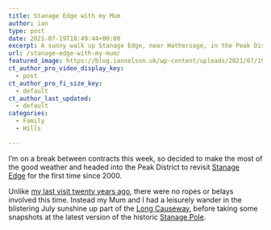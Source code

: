 ```yaml
---
title: Stanage Edge with my Mum
author: ian
type: post
date: 2021-07-19T18:49:44+00:00
excerpt: A sunny walk up Stanage Edge, near Hathersage, in the Peak District.
url: /stanage-edge-with-my-mum/
featured_image: https://blog.iannelson.uk/wp-content/uploads/2021/07/191848_IMG_2990.jpg
ct_author_pro_video_display_key:
  - post
ct_author_pro_fi_size_key:
  - default
ct_author_last_updated:
  - default
categories:
  - Family
  - Hills

---
```

 

I’m on a break between contracts this week, so decided to make the most of the good weather and headed into the Peak District to revisit&nbsp;[Stanage Edge][1]&nbsp;for the first time since 2000.&nbsp;

Unlike&nbsp;[my last visit twenty years ago][2], there were no ropes or belays involved this time. Instead my Mum and I had a leisurely wander in the blistering July sunshine up part of the&nbsp;[Long Causeway][3], before taking some snapshots at the latest version of the historic&nbsp;[Stanage Pole][4].

<div class="wp-block-image">
  <figure class="aligncenter"><img decoding="async" src="https://blog.iannelson.uk/wp-content/uploads/2023/08/191848_IMG_2985.jpg" alt="" /></figure>
</div>

<div class="wp-block-image">
  <figure class="aligncenter"><img decoding="async" src="https://blog.iannelson.uk/wp-content/uploads/2023/08/191848_IMG_2986.jpg" alt="" /></figure>
</div>

<div class="wp-block-image">
  <figure class="aligncenter"><img decoding="async" src="https://blog.iannelson.uk/wp-content/uploads/2023/08/191848_IMG_2990.jpg" alt="" /></figure>
</div>

<div class="wp-block-image">
  <figure class="aligncenter"><img decoding="async" src="https://blog.iannelson.uk/wp-content/uploads/2023/08/191848_IMG_2987.jpg" alt="" /></figure>
</div>

<div class="wp-block-image">
  <figure class="aligncenter"><img decoding="async" src="https://blog.iannelson.uk/wp-content/uploads/2023/08/191848_IMG_2988.jpg" alt="" /></figure>
</div>

<div class="wp-block-image">
  <figure class="aligncenter"><img decoding="async" src="https://blog.iannelson.uk/wp-content/uploads/2023/08/191848_IMG_2989.jpg" alt="" /></figure>
</div>

<div class="wp-block-image">
  <figure class="aligncenter"><img decoding="async" src="https://blog.iannelson.uk/wp-content/uploads/2023/08/191848_IMG_2991.jpg" alt="" /></figure>
</div>

<div class="wp-block-image">
  <figure class="aligncenter"><img decoding="async" src="https://blog.iannelson.uk/wp-content/uploads/2023/08/191848_IMG_2992.jpg" alt="" /></figure>
</div>

<div class="wp-block-image">
  <figure class="aligncenter"><img decoding="async" src="https://blog.iannelson.uk/wp-content/uploads/2023/08/191848_IMG_2993.jpg" alt="" /></figure>
</div>

<div class="wp-block-image">
  <figure class="aligncenter"><img decoding="async" src="https://blog.iannelson.uk/wp-content/uploads/2023/08/191846_IMG_0031.png" alt="" /></figure>
</div>

 [1]: http://www.stanageedge.co.uk/
 [2]: https://blog.iannelson.uk/stanage-edge/
 [3]: https://en.wikipedia.org/wiki/Long_Causeway
 [4]: https://www.peakdistrict.gov.uk/visiting/places-to-visit/stanage-and-north-lees/stanage-pole